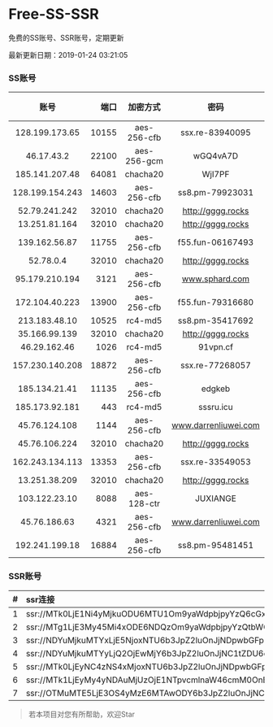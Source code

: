# Free-SS-SSR

免费的SS账号、SSR账号，定期更新

最新更新日期：2019-01-24 03:21:05 

### SS账号

|账号|端口|加密方式|密码|更新时间|国家|
|:-----:|-----:|:----:|:----:|:----:|:----:|
|128.199.173.65|10155|aes-256-cfb|ssx.re-83940095|03:17:06|SG|
|46.17.43.2|22100|aes-256-gcm|wGQ4vA7D|03:17:12|RU|
|185.141.207.48|64081|chacha20|WjI7PF|03:17:14|GB|
|128.199.154.243|14603|aes-256-cfb|ss8.pm-79923031|03:17:07|SG|
|52.79.241.242|32010|chacha20|http://gggg.rocks|03:17:14|KR|
|13.251.81.164|32010|chacha20|http://gggg.rocks|03:17:14|SG|
|139.162.56.87|11755|aes-256-cfb|f55.fun-06167493|03:17:06|SG|
|52.78.0.4|32010|chacha20|http://gggg.rocks|03:17:13|KR|
|95.179.210.194|3121|aes-256-cfb|www.sphard.com|03:17:13|FR|
|172.104.40.223|13900|aes-256-cfb|f55.fun-79316680|03:17:07|SG|
|213.183.48.10|10525|rc4-md5|ss8.pm-35417692|03:17:06|RU|
|35.166.99.139|32010|chacha20|http://gggg.rocks|03:17:13|US|
|46.29.162.46|1026|rc4-md5|91vpn.cf|02:37:25|RU|
|157.230.140.208|18872|aes-256-cfb|ssx.re-77268057|03:17:06|US|
|185.134.21.41|11135|aes-256-cfb|edgkeb|03:17:14|GB|
|185.173.92.181|443|rc4-md5|sssru.icu|03:17:16|RU|
|45.76.124.108|1144|aes-256-cfb|www.darrenliuwei.com|03:17:07|AU|
|45.76.106.224|32010|chacha20|http://gggg.rocks|03:17:12|JP|
|162.243.134.113|13353|aes-256-cfb|ssx.re-33549053|03:17:06|US|
|13.251.38.209|32010|chacha20|http://gggg.rocks|03:17:07|SG|
|103.122.23.10|8088|aes-128-ctr|JUXIANGE|03:17:08|US|
|45.76.186.63|4321|aes-256-cfb|www.darrenliuwei.com|03:17:15|SG|
|192.241.199.18|16884|aes-256-cfb|ss8.pm-95481451|03:17:06|US|


### SSR账号

|#|ssr连接|
|:-----|:-----|
|1|ssr://MTk0LjE1Ni4yMjkuODU6MTU1Om9yaWdpbjpyYzQ6cGxhaW46Ykc1amJnLz9yZW1hcmtzPVUxTlNWRTlQVEY5T2IyUmxPdVctdC1XYnZTQSZncm91cD1WMWRYTGxOVFVsTlVUMDlNTGtOUFRR|
|2|ssr://MTg1LjE3My45Mi4xODE6NDQzOm9yaWdpbjpyYzQtbWQ1OnBsYWluOmMzTnpjblV1YVdOMS8_cmVtYXJrcz1VMU5TVkU5UFRGOU9iMlJsT3VTX2hPZTlsLWFXcnlBJmdyb3VwPVYxZFhMbE5UVWxOVVQwOU1Ma05QVFE|
|3|ssr://NDYuMjkuMTYxLjE5NjoxNTU6b3JpZ2luOnJjNDpwbGFpbjpiRzVqYmcvP3JlbWFya3M9VTFOU1ZFOVBURjlPYjJSbE91U19oT2U5bC1hV3J5QSZncm91cD1WMWRYTGxOVFVsTlVUMDlNTGtOUFRR|
|4|ssr://NDYuMjkuMTYyLjQ2OjEwMjY6b3JpZ2luOnJjNC1tZDU6cGxhaW46T1RGMmNHNHVZMlkvP3JlbWFya3M9VTFOU1ZFOVBURjlPYjJSbE91U19oT2U5bC1hV3J5QSZncm91cD1WMWRYTGxOVFVsTlVUMDlNTGtOUFRR|
|5|ssr://MTk0LjEyNC4zNS4xMjoxNTU6b3JpZ2luOnJjNDpwbGFpbjpiRzVqYmcvP3JlbWFya3M9VTFOU1ZFOVBURjlPYjJSbE91ZVJudVdqcXlBJmdyb3VwPVYxZFhMbE5UVWxOVVQwOU1Ma05QVFE|
|6|ssr://MTk1LjEyMy4yNDAuMjUzOjE1NTpvcmlnaW46cmM0OnBsYWluOmJHNWpiZy8_cmVtYXJrcz1VMU5TVkU5UFRGOU9iMlJsT3VTNWpPV0ZpLVdGc0NBJmdyb3VwPVYxZFhMbE5UVWxOVVQwOU1Ma05QVFE|
|7|ssr://OTMuMTE5LjE3OS4yMzE6MTAwODY6b3JpZ2luOnJjNC1tZDUtNjpwbGFpbjpiV2xzZFhoby8_b2Jmc3BhcmFtPTVweTY1Wnk2NXJXTDZLLUVPbWgwZEhBNkx5OTBMbU51TDBWb1pHMVVlR1UmcHJvdG9wYXJhbT1NVERsaFlNeGRPYXpxT1dHakRwb2RIUndPaTh2ZEM1amJpOVNaVVZSV25oeiZyZW1hcmtzPVUxTlNWRTlQVEY5T2IyUmxPdWU5bC1tcHJPV3d2T1M2bWlBJmdyb3VwPVYxZFhMbE5UVWxOVVQwOU1Ma05QVFE|


> 若本项目对您有所帮助，欢迎Star